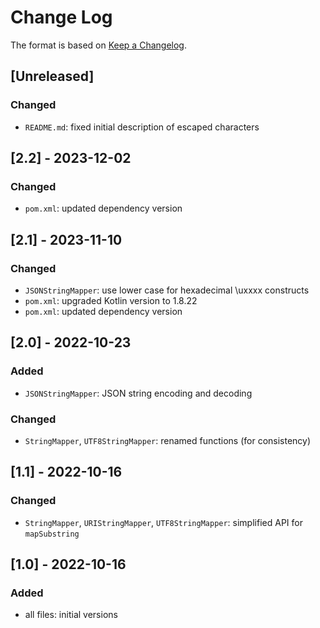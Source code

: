 # Change Log

The format is based on [Keep a Changelog](http://keepachangelog.com/).

## [Unreleased]
### Changed
- `README.md`: fixed initial description of escaped characters

## [2.2] - 2023-12-02
### Changed
- `pom.xml`: updated dependency version

## [2.1] - 2023-11-10
### Changed
- `JSONStringMapper`: use lower case for hexadecimal \uxxxx constructs
- `pom.xml`: upgraded Kotlin version to 1.8.22
- `pom.xml`: updated dependency version

## [2.0] - 2022-10-23
### Added
- `JSONStringMapper`: JSON string encoding and decoding
### Changed
- `StringMapper`, `UTF8StringMapper`: renamed functions (for consistency)

## [1.1] - 2022-10-16
### Changed
- `StringMapper`, `URIStringMapper`, `UTF8StringMapper`: simplified API for `mapSubstring`

## [1.0] - 2022-10-16
### Added
- all files: initial versions
